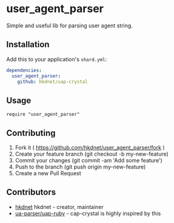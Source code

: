 # user_agent_parser

Simple and useful lib for parsing user agent string.

## Installation


Add this to your application's `shard.yml`:

```yaml
dependencies:
  user_agent_parser:
    github: hkdnet/uap-crystal
```


## Usage


```crystal
require "user_agent_parser"
```

## Contributing

1. Fork it ( https://github.com/hkdnet/user_agent_parser/fork )
2. Create your feature branch (git checkout -b my-new-feature)
3. Commit your changes (git commit -am 'Add some feature')
4. Push to the branch (git push origin my-new-feature)
5. Create a new Pull Request

## Contributors

- [hkdnet](https://github.com/hkdnet) hkdnet - creator, maintainer
- [ua-parser/uap-ruby](https://github.com/ua-parser/uap-ruby) - cap-crystal is highly inspired by this
